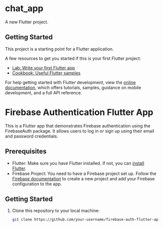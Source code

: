 # chat_app

A new Flutter project.

## Getting Started

This project is a starting point for a Flutter application.

A few resources to get you started if this is your first Flutter project:

- [Lab: Write your first Flutter app](https://docs.flutter.dev/get-started/codelab)
- [Cookbook: Useful Flutter samples](https://docs.flutter.dev/cookbook)

For help getting started with Flutter development, view the
[online documentation](https://docs.flutter.dev/), which offers tutorials,
samples, guidance on mobile development, and a full API reference.


# Firebase Authentication Flutter App

This is a Flutter app that demonstrates Firebase authentication using the FirebaseAuth package. It allows users to log in or sign up using their email and password credentials.

## Prerequisites

- Flutter: Make sure you have Flutter installed. If not, you can [install Flutter](https://flutter.dev/docs/get-started/install).
- Firebase Project: You need to have a Firebase project set up. Follow the [Firebase documentation](https://firebase.flutter.dev/docs/overview) to create a new project and add your Firebase configuration to the app.

## Getting Started

1. Clone this repository to your local machine:

   ```bash
   git clone https://github.com/your-username/firebase-auth-flutter-app.git

